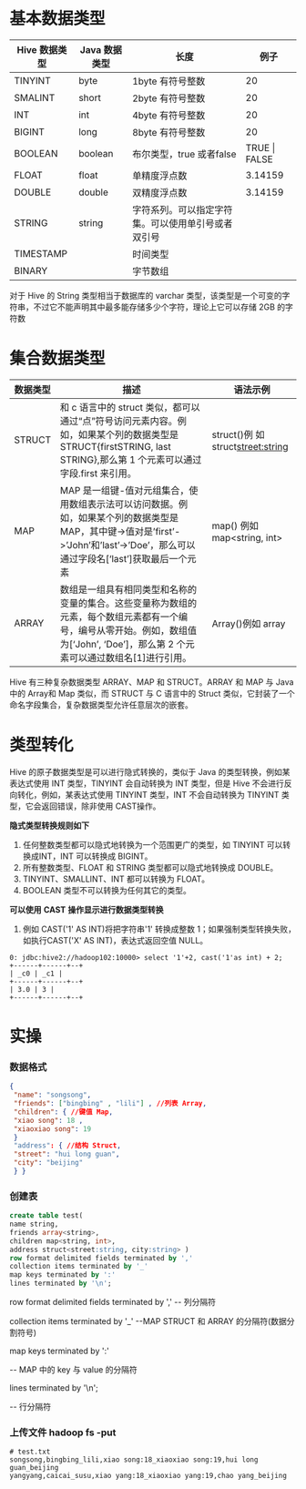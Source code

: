 # 基本数据类型

| Hive 数据类型 | Java 数据类型 | 长度                                               | 例子           |
| ------------- | ------------- | -------------------------------------------------- | -------------- |
| TINYINT       | byte          | 1byte 有符号整数                                   | 20             |
| SMALINT       | short         | 2byte 有符号整数                                   | 20             |
| INT           | int           | 4byte 有符号整数                                   | 20             |
| BIGINT        | long          | 8byte 有符号整数                                   | 20             |
| BOOLEAN       | boolean       | 布尔类型，true 或者false                           | TRUE \|  FALSE |
| FLOAT         | float         | 单精度浮点数                                       | 3.14159        |
| DOUBLE        | double        | 双精度浮点数                                       | 3.14159        |
| STRING        | string        | 字符系列。可以指定字符集。可以使用单引号或者双引号 |                |
| TIMESTAMP     |               | 时间类型                                           |                |
| BINARY        |               | 字节数组                                           |                |

对于 Hive 的 String 类型相当于数据库的 varchar 类型，该类型是一个可变的字符串，不过它不能声明其中最多能存储多少个字符，理论上它可以存储 2GB 的字符数



# 集合数据类型

| 数据类型 | 描述                                                         | 语法示例                           |
| -------- | ------------------------------------------------------------ | ---------------------------------- |
| STRUCT   | 和 c 语言中的 struct 类似，都可以通过“点”符号访问元素内容。例如，如果某个列的数据类型是 STRUCT{firstSTRING, last STRING},那么第 1 个元素可以通过字段.first 来引用。 | struct()例 如struct<street:string> |
| MAP      | MAP 是一组键-值对元组集合，使用数组表示法可以访问数据。例如，如果某个列的数据类型是 MAP，其中键->值对是’first’->’John’和’last’->’Doe’，那么可以通过字段名[‘last’]获取最后一个元素 | map() 例如 map<string, int>        |
| ARRAY    | 数组是一组具有相同类型和名称的变量的集合。这些变量称为数组的元素，每个数组元素都有一个编号，编号从零开始。例如，数组值为[‘John’, ‘Doe’]，那么第 2 个元素可以通过数组名[1]进行引用。 | Array()例如 array<string>          |

Hive 有三种复杂数据类型 ARRAY、MAP 和 STRUCT。ARRAY 和 MAP 与 Java 中的 Array和 Map 类似，而 STRUCT 与 C 语言中的 Struct 类似，它封装了一个命名字段集合，复杂数据类型允许任意层次的嵌套。

# 类型转化

Hive 的原子数据类型是可以进行隐式转换的，类似于 Java 的类型转换，例如某表达式使用 INT 类型，TINYINT 会自动转换为 INT 类型，但是 Hive 不会进行反向转化，例如，某表达式使用 TINYINT 类型，INT 不会自动转换为 TINYINT 类型，它会返回错误，除非使用 CAST操作。

**隐式类型转换规则如下**

1. 任何整数类型都可以隐式地转换为一个范围更广的类型，如 TINYINT 可以转换成INT，INT 可以转换成 BIGINT。
2. 所有整数类型、FLOAT 和 STRING 类型都可以隐式地转换成 DOUBLE。 
3. TINYINT、SMALLINT、INT 都可以转换为 FLOAT。 
4. BOOLEAN 类型不可以转换为任何其它的类型。

**可以使用** **CAST** **操作显示进行数据类型转换**

1. 例如 CAST('1' AS INT)将把字符串'1' 转换成整数 1；如果强制类型转换失败，如执行CAST('X' AS INT)，表达式返回空值 NULL。

```shell
0: jdbc:hive2://hadoop102:10000> select '1'+2, cast('1'as int) + 2;
+------+------+--+
| _c0 | _c1 |
+------+------+--+
| 3.0 | 3 |
+------+------+--+
```



# 实操

### 数据格式

```json
{
 "name": "songsong",
 "friends": ["bingbing" , "lili"] , //列表 Array, 
 "children": { //键值 Map,
 "xiao song": 18 ,
 "xiaoxiao song": 19
 }
 "address": { //结构 Struct,
 "street": "hui long guan",
 "city": "beijing"
 } }
```

### 创建表

```sql
create table test(
name string,
friends array<string>,
children map<string, int>,
address struct<street:string, city:string> )
row format delimited fields terminated by ','
collection items terminated by '_'
map keys terminated by ':'
lines terminated by '\n';
```

row format delimited fields terminated by ',' -- 列分隔符

collection items terminated by '_' --MAP STRUCT 和 ARRAY 的分隔符(数据分割符号)

map keys terminated by ':' 

-- MAP 中的 key 与 value 的分隔符

lines terminated by '\n'; 

-- 行分隔符

### 上传文件 hadoop fs -put

```shell
# test.txt
songsong,bingbing_lili,xiao song:18_xiaoxiao song:19,hui long guan_beijing
yangyang,caicai_susu,xiao yang:18_xiaoxiao yang:19,chao yang_beijing
```

